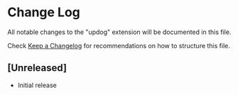 # Change Log

All notable changes to the "updog" extension will be documented in this file.

Check [Keep a Changelog](http://keepachangelog.com/) for recommendations on how to structure this file.

## [Unreleased]

- Initial release
